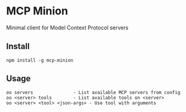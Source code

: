 # MCP Minion

Minimal client for Model Context Protocol servers

## Install

```
npm install -g mcp-minion
```

## Usage

```
oo servers               - List available MCP servers from config
oo <server> tools        - List available tools on <server>
oo <server> <tool> <json-args> - Use tool with arguments
```
